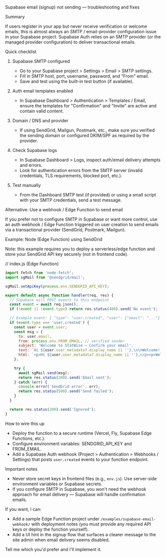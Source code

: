 Supabase email (signup) not sending — troubleshooting and fixes

Summary

If users register in your app but never receive verification or welcome emails, this is almost always an SMTP / email-provider configuration issue in your Supabase project. Supabase Auth relies on an SMTP provider (or the managed provider configuration) to deliver transactional emails.

Quick checklist

1. Supabase SMTP configured
   - Go to your Supabase project > Settings > Email > SMTP settings.
   - Fill in SMTP host, port, username, password, and "From" email.
   - Save and test using the built-in test button (if available).

2. Auth email templates enabled
   - In Supabase Dashboard > Authentication > Templates / Email, ensure the templates for "Confirmation" and "Invite" are active and contain valid content.

3. Domain / DNS and provider
   - If using SendGrid, Mailgun, Postmark, etc., make sure you verified the sending domain or configured DKIM/SPF as required by the provider.

4. Check Supabase logs
   - In Supabase Dashboard > Logs, inspect auth/email delivery attempts and errors.
   - Look for authentication errors from the SMTP server (invalid credentials, TLS requirements, blocked port, etc.).

5. Test manually
   - From the Dashboard SMTP test (if provided) or using a small script with your SMTP credentials, send a test message.

Alternative: Use a webhook / Edge Function to send email

If you prefer not to configure SMTP in Supabase or want more control, use an auth webhook / Edge Function triggered on user creation to send emails via a transactional provider (SendGrid, Postmark, Mailgun).

Example: Node (Edge Function) using SendGrid

Note: this example requires you to deploy a serverless/edge function and store your SendGrid API key securely (not in frontend code).

// index.js (Edge Function)

```javascript
import fetch from 'node-fetch';
import sgMail from '@sendgrid/mail';

sgMail.setApiKey(process.env.SENDGRID_API_KEY);

export default async function handler(req, res) {
  // Supabase will POST events to this endpoint
  const event = await req.json();
  if (!event || !event.type) return res.status(400).send('No event');

  // Example event: { "type": "user.created", "user": {"email": "..."} }
  if (event.type === 'user.created') {
    const user = event.user;
    const msg = {
      to: user.email,
      from: process.env.FROM_EMAIL, // verified sender
      subject: 'Welcome to StatWise — Confirm your email',
      text: `Hi ${user.user_metadata?.display_name || ''},\n\nWelcome! Please verify your email by clicking the link in your Supabase confirmation email (or contact support).`,
      html: `<p>Hi ${user.user_metadata?.display_name || ''},</p><p>Welcome to StatWise! Please check your inbox for a verification email. If you don't see it, check spam or visit the help center.</p>`
    };

    try {
      await sgMail.send(msg);
      return res.status(200).send('Email sent');
    } catch (err) {
      console.error('SendGrid error', err);
      return res.status(500).send('Send failed');
    }
  }

  return res.status(200).send('Ignored');
}
```

How to wire this up

- Deploy the function to a secure runtime (Vercel, Fly, Supabase Edge Functions, etc.).
- Configure environment variables: SENDGRID_API_KEY and FROM_EMAIL.
- Add a Supabase Auth webhook (Project > Authentication > Webhooks / Settings) that posts `user.created` events to your function endpoint.

Important notes

- Never store secret keys in frontend files (e.g., `env.js`). Use server-side environment variables or Supabase secrets.
- If you configure SMTP in Supabase, you won't need the webhook approach for email delivery — Supabase will handle confirmation emails.

If you want, I can:
- Add a sample Edge Function project under `/examples/supabase-email-webhook/` with deployment notes (you must provide any required API keys or deploy the function yourself).
- Add a UI hint in the signup flow that surfaces a clearer message to the site admin when email delivery seems disabled.

Tell me which you'd prefer and I'll implement it.
